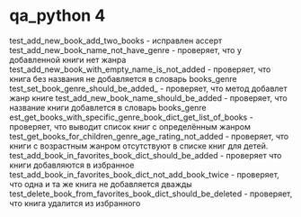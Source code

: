 # qa_python 4 

test_add_new_book_add_two_books - исправлен ассерт 
test_add_new_book_name_not_have_genre - проверяет, что у добавленной книги нет жанра
test_add_new_book_with_empty_name_is_not_added - проверяет, что книга без названия не добавляется в словарь books_genre
test_set_book_genre_should_be_added_ - проверяет, что метод добавлет жанр книге 
test_add_new_book_name_should_be_added - проверяет, что название книги добавлется в словарь books_genre
est_get_books_with_specific_genre_book_dict_get_list_of_books - проверяет, что выводит список книг с определённым жанром
test_get_books_for_children_genre_age_rating_not_added - проверяет, что книги с возрастным жанром отсутствуют в списке 
книг для детей.
test_add_book_in_favorites_book_dict_should_be_added - проверяет что книги добавляются в избранное
test_add_book_in_favorites_book_dict_not_add_book_twice - проверяет, что одна и та же книга не добавляется дважды
test_delete_book_from_favorites_book_dict_should_be_deleted - проверяет, что книга удалится из избранного